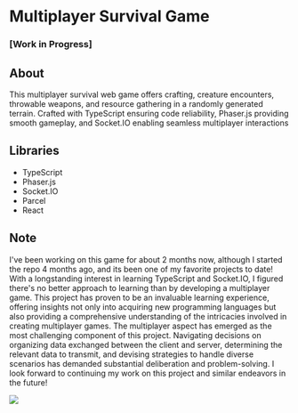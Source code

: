 # Multiplayer Survival Game
### [Work in Progress]
## About
This multiplayer survival web game offers crafting, creature encounters, throwable weapons, and resource gathering in a randomly generated terrain. 
Crafted with TypeScript ensuring code reliability, Phaser.js providing smooth gameplay, and Socket.IO enabling seamless multiplayer interactions

## Libraries
- TypeScript
- Phaser.js
- Socket.IO
- Parcel
- React

## Note
I've been working on this game for about 2 months now, although I started the repo 4 months ago, and its been one of my favorite projects to date!
With a longstanding interest in learning TypeScript and Socket.IO, I figured there's no better approach to learning than by developing a multiplayer game.
This project has proven to be an invaluable learning experience, offering insights not only into acquiring new programming languages but also providing a comprehensive understanding of the intricacies involved in creating multiplayer games.
The multiplayer aspect has emerged as the most challenging component of this project. Navigating decisions on organizing data exchanged between the client and server, determining the relevant data to transmit, and devising strategies to handle diverse scenarios has demanded substantial deliberation and problem-solving.
I look forward to continuing my work on this project and similar endeavors in the future!

![](https://github.com/BradySBaker/TypeScript-SocketIO-Phaser-Game/blob/main/multiplayerGame.gif)
